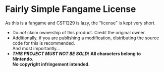 # Fairly Simple Fangame License #
As this is a fangame and CST1229 is lazy, the "license" is kept very short.  

* Do _not_ claim ownership of this product. Credit the original owner.
* Additionally, if you are publishing a modification, distributing the source code for this is recommended.   
And most importantly...
* _**THIS PROJECT MUST NOT BE SOLD!**_ **All characters belong to Nintendo.**  
**No copyright infringement intended.**
